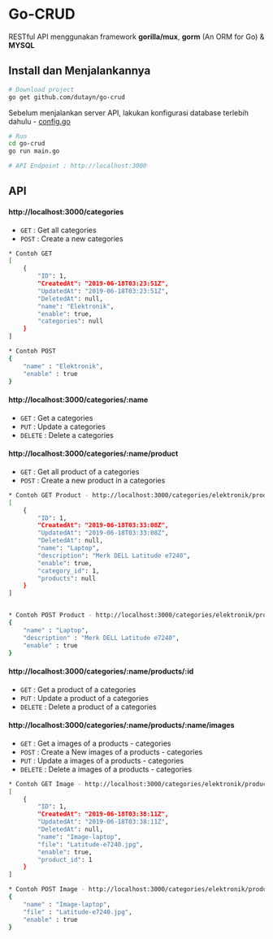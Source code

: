 # Go-CRUD

RESTful API menggunakan framework **gorilla/mux**, **gorm** (An ORM for Go) & **MYSQL**

## Install dan Menjalankannya
```bash
# Download project
go get github.com/dutayn/go-crud
```

Sebelum menjalankan server API, lakukan konfigurasi database terlebih dahulu -  [config.go](https://github.com/dutayn/go-crud/blob/master/config/config.go)


```bash
# Run
cd go-crud
go run main.go

# API Endpoint : http://localhost:3000
```

## API

#### http://localhost:3000/categories
* `GET` : Get all categories
* `POST` : Create a new categories

```bash
* Contoh GET
[
    {
        "ID": 1,
        "CreatedAt": "2019-06-18T03:23:51Z",
        "UpdatedAt": "2019-06-18T03:23:51Z",
        "DeletedAt": null,
        "name": "Elektronik",
        "enable": true,
        "categories": null
    }
] 

* Contoh POST
{
	"name" : "Elektronik",
	"enable" : true
}
```

#### http://localhost:3000/categories/:name
* `GET` : Get a categories
* `PUT` : Update a categories
* `DELETE` : Delete a categories


#### http://localhost:3000/categories/:name/product
* `GET` : Get all product of a categories
* `POST` : Create a new product in a categories

```bash
* Contoh GET Product - http://localhost:3000/categories/elektronik/product
[
    {
        "ID": 1,
        "CreatedAt": "2019-06-18T03:33:08Z",
        "UpdatedAt": "2019-06-18T03:33:08Z",
        "DeletedAt": null,
        "name": "Laptop",
        "description": "Merk DELL Latitude e7240",
        "enable": true,
        "category_id": 1,
        "products": null
    }
]


* Contoh POST Product - http://localhost:3000/categories/elektronik/product
{
	"name" : "Laptop",
	"description" : "Merk DELL Latitude e7240",
	"enable" : true
}
```

#### http://localhost:3000/categories/:name/products/:id
* `GET` : Get a product of a categories
* `PUT` : Update a product of a categories
* `DELETE` : Delete a product of a categories

#### http://localhost:3000/categories/:name/products/:name/images
* `GET` : Get a images of a products - categories
* `POST` : Create a New images of a products - categories
* `PUT` : Update a images of a products - categories
* `DELETE` : Delete a images of a products - categories

```bash
* Contoh GET Image - http://localhost:3000/categories/elektronik/product/laptop/images
[
    {
        "ID": 1,
        "CreatedAt": "2019-06-18T03:38:11Z",
        "UpdatedAt": "2019-06-18T03:38:11Z",
        "DeletedAt": null,
        "name": "Image-laptop",
        "file": "Latitude-e7240.jpg",
        "enable": true,
        "product_id": 1
    }
]

* Contoh POST Image - http://localhost:3000/categories/elektronik/product/laptop/images
{
	"name" : "Image-laptop",
	"file" : "Latitude-e7240.jpg",
	"enable" : true
}

```



